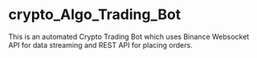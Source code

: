 # crypto_Algo_Trading_Bot
This is an automated Crypto Trading Bot which uses Binance Websocket API for data streaming and REST API for placing orders.

